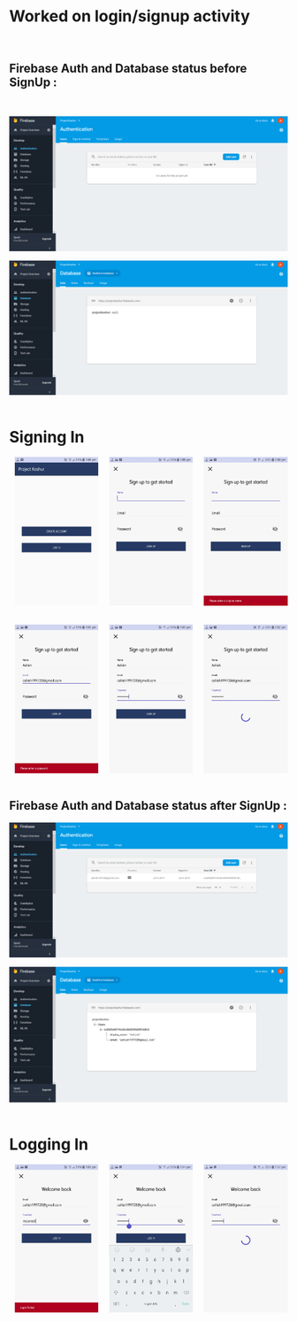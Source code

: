 # Worked on login/signup activity
</br>

## Firebase Auth and Database status before SignUp :
</br>

![](https://github.com/ashish7zeph/project-kashur/blob/master/screenshots/%231/fb1.png)

![](https://github.com/ashish7zeph/project-kashur/blob/master/screenshots/%231/fb2.png)
</br>
</br>

# Signing In

<div style="display:flex;">
<img alt="App image" src="https://github.com/ashish7zeph/project-kashur/blob/master/screenshots/%231/img1.jpg" width="30%" hspace="10">
<img alt="App image" src="https://github.com/ashish7zeph/project-kashur/blob/master/screenshots/%231/img2.jpg" width="30%" hspace="10">
<img alt="App image" src="https://github.com/ashish7zeph/project-kashur/blob/master/screenshots/%231/img3.jpg" width="30%" hspace="10">
</div>
<br/>
<br/>
<div style="display:flex;">
<img alt="App image" src="https://github.com/ashish7zeph/project-kashur/blob/master/screenshots/%231/img4.jpg" width="30%" hspace="10">
<img alt="App image" src="https://github.com/ashish7zeph/project-kashur/blob/master/screenshots/%231/img5.jpg" width="30%" hspace="10">
<img alt="App image" src="https://github.com/ashish7zeph/project-kashur/blob/master/screenshots/%231/img6.jpg" width="30%" hspace="10">
</div>
<br/>


## Firebase Auth and Database status after SignUp :

![](https://github.com/ashish7zeph/project-kashur/blob/master/screenshots/%231/fb3.png)

![](https://github.com/ashish7zeph/project-kashur/blob/master/screenshots/%231/fb4.png)
</br>
</br>

# Logging In

<div style="display:flex;">
<img alt="App image" src="https://github.com/ashish7zeph/project-kashur/blob/master/screenshots/%231/img7.jpg" width="30%" hspace="10">
<img alt="App image" src="https://github.com/ashish7zeph/project-kashur/blob/master/screenshots/%231/img8.jpg" width="30%" hspace="10">
<img alt="App image" src="https://github.com/ashish7zeph/project-kashur/blob/master/screenshots/%231/img9.jpg" width="30%" hspace="10">
</div>
<br/>
